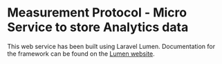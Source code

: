 # Measurement Protocol - Micro Service to store Analytics data

This web service has been built using Laravel Lumen.
Documentation for the framework can be found on the [Lumen website](http://lumen.laravel.com/docs). 